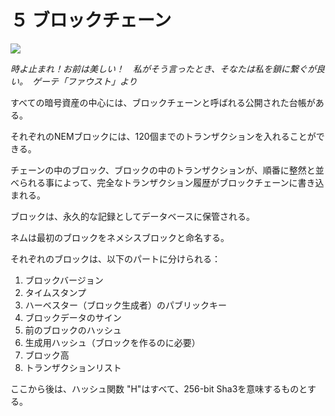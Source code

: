 # ５ ブロックチェーン

![](https://s3-ap-northeast-1.amazonaws.com/nem-social/blog/0/9000/9100/9135/1545111689%E3%82%B9%E3%82%AF%E3%83%AA%E3%83%BC%E3%83%B3%E3%82%B7%E3%83%A7%E3%83%83%E3%83%88%202018-12-18%2014.41.13.png)

*時よ止まれ！お前は美しい！　私がそう言ったとき、そなたは私を鎖に繋ぐが良い。　ゲーテ「ファウスト」より*


すべての暗号資産の中心には、ブロックチェーンと呼ばれる公開された台帳がある。

それぞれのNEMブロックには、120個までのトランザクションを入れることができる。

チェーンの中のブロック、ブロックの中のトランザクションが、順番に整然と並べられる事によって、完全なトランザクション履歴がブロックチェーンに書き込まれる。

ブロックは、永久的な記録としてデータベースに保管される。

ネムは最初のブロックをネメシスブロックと命名する。

 

それぞれのブロックは、以下のパートに分けられる：

1. ブロックバージョン
2. タイムスタンプ
3. ハーベスター（ブロック生成者）のパブリックキー
4. ブロックデータのサイン
5. 前のブロックのハッシュ
6. 生成用ハッシュ（ブロックを作るのに必要）
7. ブロック高
8. トランザクションリスト

ここから後は、ハッシュ関数 "H"はすべて、256-bit Sha3を意味するものとする。